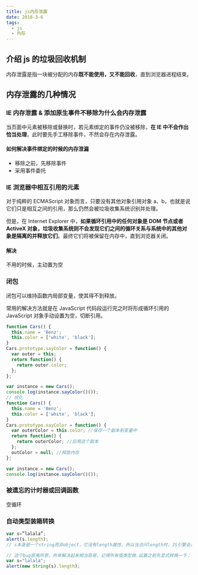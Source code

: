 ```yaml
---
title: js内存泄露
date: 2018-3-6
tags:
  - js
  - 内存
---
```


## 介绍 js 的垃圾回收机制

内存泄露是指一块被分配的内存**既不能使用，又不能回收**，直到浏览器进程结束。

## 内存泄露的几种情况

### IE 内存泄露 & 添加原生事件不移除为什么会内存泄露

当页面中元素被移除或替换时，若元素绑定的事件仍没被移除，**在 IE 中不会作出恰当处理**，此时要先手工移除事件，不然会存在内存泄露。

#### 如何解决事件绑定的时候的内存泄漏

- 移除之前，先移除事件
- 采用事件委托

### IE 浏览器中相互引用的元素

对于纯粹的 ECMAScript 对象而言，只要没有其他对象引用对象 a、b，也就是说它们只是相互之间的引用，那么仍然会被垃圾收集系统识别并处理。

但是，在 Internet Explorer 中，**如果循环引用中的任何对象是 DOM 节点或者 ActiveX 对象，垃圾收集系统则不会发现它们之间的循环关系与系统中的其他对象是隔离的并释放它们**。最终它们将被保留在内存中，直到浏览器关闭。

#### 解决

不用的时候，主动置为空

### 闭包

闭包可以维持函数内局部变量，使其得不到释放。

常用的解决方法就是在 JavaScript 代码段运行完之时将形成循环引用的 JavaScript 对象手动设置为空，切断引用。

```js
function Cars() {
  this.name = 'Benz';
  this.color = ['white', 'black'];
}
Cars.prototype.sayColor = function() {
  var outer = this;
  return function() {
    return outer.color;
  };
};

var instance = new Cars();
console.log(instance.sayColor()());
// 优化
function Cars() {
  this.name = 'Benz';
  this.color = ['white', 'black'];
}
Cars.prototype.sayColor = function() {
  var outerColor = this.color; //保存一个副本到变量中
  return function() {
    return outerColor; //应用这个副本
  };
  outColor = null; //释放内存
};

var instance = new Cars();
console.log(instance.sayColor()());
```

### 被遗忘的计时器或回调函数

空循环

### 自动类型装箱转换

```js
var s=”lalala”;
alert(s.length);
// s本身是一个string而非object，它没有length属性，所以当访问length时，JS引擎会自动创建一个临时String对象封装s，而这个对象一定会泄露。

// 这个bug匪夷所思，所幸解决起来相当容易，记得所有值类型做.运算之前先显式转换一下：
var s="lalala";
alert(new String(s).length);
```
